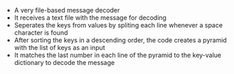 - A very file-based message decoder
- It receives a text file with the message for decoding
- Seperates the keys from values by spliting each line whenever a space character is found
- After sorting the keys in a descending order, the code creates a pyramid with the list of keys as an input
- It matches the last number in each line of the pyramid to the key-value dictionary to decode the message 
